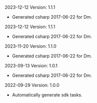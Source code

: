 2023-12-12 Version: 1.1.1
- Generated csharp 2017-06-22 for Dm.

2023-12-12 Version: 1.1.1
- Generated csharp 2017-06-22 for Dm.

2023-11-20 Version: 1.1.0
- Generated csharp 2017-06-22 for Dm.

2023-09-13 Version: 1.0.1
- Generated csharp 2017-06-22 for Dm.

2022-09-29 Version: 1.0.0
- Automatically generate sdk tasks.


